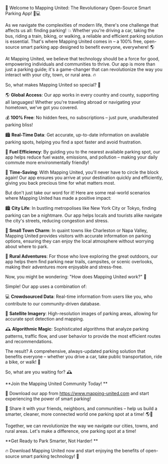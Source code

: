 🎉 Welcome to Mapping United: The Revolutionary Open-Source Smart Parking App! 🚗💻

As we navigate the complexities of modern life, there's one challenge that affects us all: finding parking! 💥 Whether you're driving a car, taking the bus, riding a train, biking, or walking, a reliable and efficient parking solution is essential. That's where Mapping United comes in – a 100% free, open-source smart parking app designed to benefit everyone, everywhere! 🌎

At Mapping United, we believe that technology should be a force for good, empowering individuals and communities to thrive. Our app is more than just a parking guide; it's a game-changer that can revolutionize the way you interact with your city, town, or rural area. 🔥

So, what makes Mapping United so special? 🤔

🌎 **Global Access**: Our app works in every country and county, supporting all languages! Whether you're traveling abroad or navigating your hometown, we've got you covered.

💰 **100% Free**: No hidden fees, no subscriptions – just pure, unadulterated parking bliss!

🏙️ **Real-Time Data**: Get accurate, up-to-date information on available parking spots, helping you find a spot faster and avoid frustration.

🚗 **Fuel Efficiency**: By guiding you to the nearest available parking spot, our app helps reduce fuel waste, emissions, and pollution – making your daily commute more environmentally friendly!

💸 **Time-Saving**: With Mapping United, you'll never have to circle the block again! Our app ensures you arrive at your destination quickly and efficiently, giving you back precious time for what matters most.

But don't just take our word for it! Here are some real-world scenarios where Mapping United has made a positive impact:

🏙️ **City Life**: In bustling metropolises like New York City or Tokyo, finding parking can be a nightmare. Our app helps locals and tourists alike navigate the city's streets, reducing congestion and stress.

🌳 **Small Town Charm**: In quaint towns like Charleston or Napa Valley, Mapping United provides visitors with accurate information on parking options, ensuring they can enjoy the local atmosphere without worrying about where to park.

🚂 **Rural Adventures**: For those who love exploring the great outdoors, our app helps them find parking near trails, campsites, or scenic overlooks, making their adventures more enjoyable and stress-free.

Now, you might be wondering: "How does Mapping United work?" 🤔

Simple! Our app uses a combination of:

💻 **Crowdsourced Data**: Real-time information from users like you, who contribute to our community-driven database.

📍 **Satellite Imagery**: High-resolution images of parking areas, allowing for accurate spot detection and mapping.

🕰️ **Algorithmic Magic**: Sophisticated algorithms that analyze parking patterns, traffic flow, and user behavior to provide the most efficient routes and recommendations.

The result? A comprehensive, always-updated parking solution that benefits everyone – whether you drive a car, take public transportation, ride a bike, or walk! 🌈

So, what are you waiting for? 🕰️

**Join the Mapping United Community Today! **

📲 Download our app from https://www.mapping-united.com and start experiencing the power of smart parking!

📨 Share it with your friends, neighbors, and communities – help us build a smarter, cleaner, more connected world one parking spot at a time! 🌎💪

Together, we can revolutionize the way we navigate our cities, towns, and rural areas. Let's make a difference, one parking spot at a time!

**Get Ready to Park Smarter, Not Harder! **

🔥 Download Mapping United now and start enjoying the benefits of open-source smart parking technology! 🎉